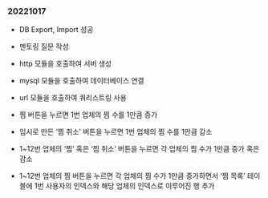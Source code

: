 ﻿### 20221017
- DB Export, Import 성공

- 멘토링 질문 작성

- http 모듈을 호출하여 서버 생성

- mysql 모듈을 호출하여 데이터베이스 연결

- url 모듈을 호출하여 쿼리스트링 사용

- 찜 버튼을 누르면 1번 업체의 찜 수를 1만큼 증가

- 임시로 만든 ‘찜 취소’ 버튼을 누르면 1번 업체의 찜 수를 1만큼 감소

- 1~12번 업체의 ‘찜’ 혹은 ‘찜 취소’ 버튼을 누르면 각 업체의 찜 수가 1만큼 증가 혹은 감소

- 1~12번 업체의 찜 버튼을 누르면 각 업체의 찜 수가 1만큼 증가하면서 ‘찜 목록’ 테이블에 1번 사용자의 인덱스와 해당 업체의 인덱스로 이루어진 행 추가
